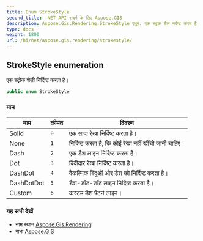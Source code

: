 ```yaml
---
title: Enum StrokeStyle
second_title: .NET API संदर्भ के लिए Aspose.GIS
description: Aspose.Gis.Rendering.StrokeStyle एनुम. एक स्ट्रक शैल नर्दष्ट करत है
type: docs
weight: 1800
url: /hi/net/aspose.gis.rendering/strokestyle/
---
```

## StrokeStyle enumeration

एक स्ट्रोक शैली निर्दिष्ट करता है।

```csharp
public enum StrokeStyle
```

### मान

| नाम | कीमत | विवरण |
| --- | --- | --- |
| Solid | `0` | एक सादा रेखा निर्दिष्ट करता है। |
| None | `1` | निर्दिष्ट करता है, कि कोई रेखा नहीं खींची जानी चाहिए। |
| Dash | `2` | एक डैश लाइन निर्दिष्ट करता है। |
| Dot | `3` | बिंदीदार रेखा निर्दिष्ट करता है। |
| DashDot | `4` | वैकल्पिक बिंदुओं और डैश को निर्दिष्ट करता है। |
| DashDotDot | `5` | डैश-डॉट-डॉट लाइन निर्दिष्ट करता है। |
| Custom | `6` | कस्टम डैश पैटर्न लाइन। |

### यह सभी देखें

* नाम स्थान [Aspose.Gis.Rendering](../../aspose.gis.rendering/)
* सभा [Aspose.GIS](../../)


